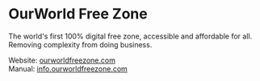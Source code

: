 # OurWorld Free Zone

The world's first 100% digital free zone, accessible and affordable for all. Removing complexity from doing business.

Website: [ourworldfreezone.com](https://freezone.ourworld.tf/)<br/>
Manual: [info.ourworldfreezone.com](https://ourworldfreezone.github.io/info_freezone/intro/intro_readme.html)